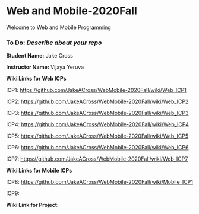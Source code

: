 # Web and Mobile-2020Fall
Welcome to Web and Mobile Programming

### To Do: _Describe about your repo_

**Student Name:** Jake Cross

**Instructor Name:** Vijaya Yeruva

**Wiki Links for Web ICPs**

ICP1: https://github.com/JakeACross/WebMobile-2020Fall/wiki/Web_ICP1

ICP2: https://github.com/JakeACross/WebMobile-2020Fall/wiki/Web_ICP2

ICP3: https://github.com/JakeACross/WebMobile-2020Fall/wiki/Web_ICP3

ICP4: https://github.com/JakeACross/WebMobile-2020Fall/wiki/Web_ICP4

ICP5: https://github.com/JakeACross/WebMobile-2020Fall/wiki/Web_ICP5

ICP6: https://github.com/JakeACross/WebMobile-2020Fall/wiki/Web_ICP6

ICP7: https://github.com/JakeACross/WebMobile-2020Fall/wiki/Web_ICP7



**Wiki Links for Mobile ICPs**

ICP8:  https://github.com/JakeACross/WebMobile-2020Fall/wiki/Mobile_ICP1

ICP9: 


**Wiki Link for Project:** 
